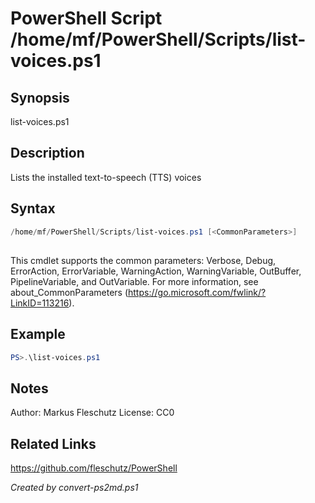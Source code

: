 # PowerShell Script /home/mf/PowerShell/Scripts/list-voices.ps1

## Synopsis
list-voices.ps1

## Description
Lists the installed text-to-speech (TTS) voices

## Syntax
```powershell
/home/mf/PowerShell/Scripts/list-voices.ps1 [<CommonParameters>]
```
## <CommonParameters>
This cmdlet supports the common parameters: Verbose, Debug, ErrorAction, ErrorVariable, WarningAction, WarningVariable, OutBuffer, PipelineVariable, and OutVariable. For more information, see about_CommonParameters (https://go.microsoft.com/fwlink/?LinkID=113216).

## Example
```powershell
PS>.\list-voices.ps1
```


## Notes
Author:  Markus Fleschutz
License: CC0

## Related Links
https://github.com/fleschutz/PowerShell

*Created by convert-ps2md.ps1*

